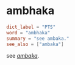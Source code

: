 # ambhaka

``` toml
dict_label = "PTS"
word = "ambhaka"
summary = "see ambaka."
see_also = ["ambaka"]
```

see *[ambaka](ambaka.md)*.

